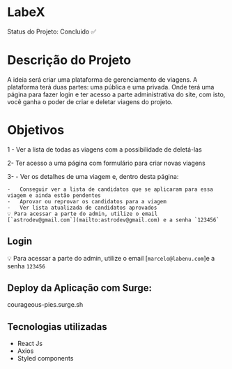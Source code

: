 # LabeX
Status do Projeto: Concluido :white_check_mark:

# Descrição do Projeto
A ideia será criar uma plataforma de gerenciamento de viagens. A plataforma terá duas partes: uma pública e uma privada. Onde terá uma página para fazer login e ter acesso a parte administrativa do site, com isto, você ganha o poder de criar e deletar viagens do projeto.

# Objetivos

1 - Ver a lista de todas as viagens com a possibilidade de deletá-las

2- Ter acesso a uma página com formulário para criar novas viagens

3-  -   Ver os detalhes de uma viagem e, dentro desta página:
    
    -   Conseguir ver a lista de candidatos que se aplicaram para essa viagem e ainda estão pendentes
    -   Aprovar ou reprovar os candidatos para a viagem
    -   Ver lista atualizada de candidatos aprovados
    💡 Para acessar a parte do admin, utilize o email [`astrodev@gmail.com`](mailto:astrodev@gmail.com) e a senha `123456`


## Login

💡 Para acessar a parte do admin, utilize o email [`marcelo@labenu.com`]e a senha `123456`

## Deploy da Aplicação com Surge: 

courageous-pies.surge.sh

## Tecnologias utilizadas

-   React Js
-   Axios
-   Styled components
